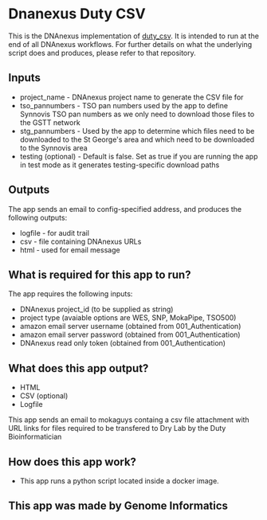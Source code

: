 # Dnanexus Duty CSV

This is the DNAnexus implementation of [duty_csv](https://github.com/moka-guys/duty_csv). It is intended to run at the end of all DNAnexus workflows. For further details on what the underlying script does and produces, please refer to that repository.

## Inputs
* project_name - DNAnexus project name to generate the CSV file for
* tso_pannumbers - TSO pan numbers used by the app to define Synnovis TSO pan numbers as we only need to download those files to the GSTT network
* stg_pannumbers - Used by the app to determine which files need to be downloaded to the St George's area and which need to be downloaded to the Synnovis area
* testing (optional) - Default is false. Set as true if you are running the app in test mode as it generates testing-specific download paths

## Outputs

The app sends an email to config-specified address, and produces the following outputs:
* logfile - for audit trail
* csv - file containing DNAnexus URLs
* html - used for email message

## What is required for this app to run?

The app requires the following inputs: 
* DNAnexus project_id (to be supplied as string)
* project type (avaiable options are WES, SNP, MokaPipe, TSO500)
* amazon email server username (obtained from 001_Authentication)
* amazon email server password (obtained from 001_Authentication)
* DNAnexus read only token (obtained from 001_Authentication)

## What does this app output?

* HTML
* CSV (optional)
* Logfile

This app sends an email to mokaguys containg a csv file attachment with URL links for files required to be transfered to Dry Lab by the Duty Bioinformatician



## How does this app work?

* This app runs a python script located inside a docker image. 

## This app was made by Genome Informatics



